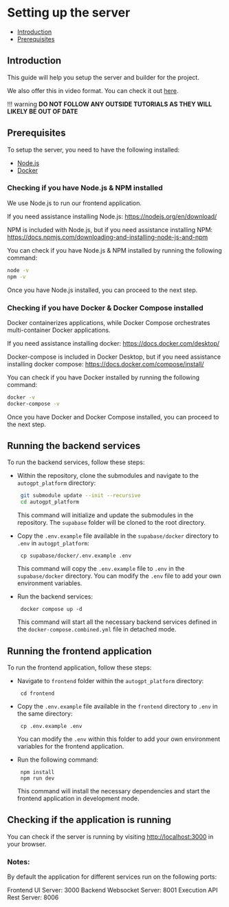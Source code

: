# Setting up the server

- [Introduction](#introduction)
- [Prerequisites](#prerequisites)

## Introduction

This guide will help you setup the server and builder for the project.

<!-- The video is listed in the root Readme.md of the repo -->

We also offer this in video format. You can check it out [here](https://github.com/Significant-Gravitas/AutoGPT#how-to-get-started).

!!! warning
    **DO NOT FOLLOW ANY OUTSIDE TUTORIALS AS THEY WILL LIKELY BE OUT OF DATE**

## Prerequisites

To setup the server, you need to have the following installed:

- [Node.js](https://nodejs.org/en/)
- [Docker](https://docs.docker.com/get-docker/)

### Checking if you have Node.js & NPM installed

We use Node.js to run our frontend application.

If you need assistance installing Node.js:
https://nodejs.org/en/download/

NPM is included with Node.js, but if you need assistance installing NPM:
https://docs.npmjs.com/downloading-and-installing-node-js-and-npm

You can check if you have Node.js & NPM installed by running the following command:

```bash
node -v
npm -v
```

Once you have Node.js installed, you can proceed to the next step.

### Checking if you have Docker & Docker Compose installed

Docker containerizes applications, while Docker Compose orchestrates multi-container Docker applications.

If you need assistance installing docker:
https://docs.docker.com/desktop/

Docker-compose is included in Docker Desktop, but if you need assistance installing docker compose: 
https://docs.docker.com/compose/install/

You can check if you have Docker installed by running the following command:

```bash
docker -v
docker-compose -v
```

Once you have Docker and Docker Compose installed, you can proceed to the next step.

## Running the backend services

To run the backend services, follow these steps:

* Within the repository, clone the submodules and navigate to the `autogpt_platform` directory:
  ```bash
   git submodule update --init --recursive
   cd autogpt_platform
  ```
  This command will initialize and update the submodules in the repository. The `supabase` folder will be cloned to the root directory.

* Copy the `.env.example` file available in the `supabase/docker` directory to `.env` in `autogpt_platform`:
  ```
   cp supabase/docker/.env.example .env
  ```
  This command will copy the `.env.example` file to `.env` in the `supabase/docker` directory. You can modify the `.env` file to add your own environment variables.

* Run the backend services:
  ```
   docker compose up -d
  ```
  This command will start all the necessary backend services defined in the `docker-compose.combined.yml` file in detached mode.


## Running the frontend application

To run the frontend application, follow these steps:

* Navigate to `frontend` folder within the `autogpt_platform` directory:
  ```
   cd frontend
  ```

* Copy the `.env.example` file available in the `frontend` directory to `.env` in the same directory:
  ```
   cp .env.example .env
  ```
  You can modify the `.env` within this folder to add your own environment variables for the frontend application.

* Run the following command:
  ```
   npm install
   npm run dev
  ```
  This command will install the necessary dependencies and start the frontend application in development mode.

## Checking if the application is running

You can check if the server is running by visiting [http://localhost:3000](http://localhost:3000) in your browser.

### Notes: 
By default the application for different services run on the following ports: 

Frontend UI Server: 3000
Backend Websocket Server: 8001
Execution API Rest Server: 8006
